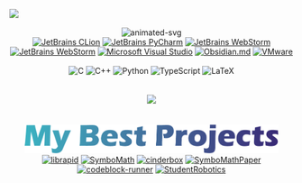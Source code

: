 ![](https://hit.yhype.me/github/profile?user_id=52111185)

<div align="center">
    <img alt="animated-svg" src="https://readme-typing-svg.demolab.com?font=Jira+Code&weight=900&size=35&duration=3000&pause=2000&color=0CF6F7&center=true&vCenter=true&repeat=true&width=700&height=100&lines=Lead+Developer+of+LibRapid;Self-Taught+Open+Source+Developer;Machine+Learning+Enthusiast" href="https://github.com/Pencilcaseman">
</div>

<div align="center">
    <a href="https://www.jetbrains.com/clion/"><img src="https://img.shields.io/badge/CLion-159977?style=for-the-badge&logo=clion&logoColor=white" alt="JetBrains CLion"></a>
    <a href="https://www.jetbrains.com/pycharm/"><img src="https://img.shields.io/badge/PyCharm-77B324.svg?&style=for-the-badge&logo=PyCharm&logoColor=white" alt="JetBrains PyCharm"></a>
    <a href="https://www.jetbrains.com/pycharm/"><img src="https://img.shields.io/badge/WebStorm-247AB3.svg?&style=for-the-badge&logo=WebStorm&logoColor=white" alt="JetBrains WebStorm"></a>
    <a href="https://neovim.io/"><img src="https://img.shields.io/badge/NeoVim-%2357A143.svg?&style=for-the-badge&logo=neovim&logoColor=white" alt="JetBrains WebStorm"></a>
    <a href="https://code.visualstudio.com/"><img src="https://img.shields.io/badge/VSCode-0078D4?style=for-the-badge&logo=visual%20studio%20code&logoColor=white" alt="Microsoft Visual Studio"></a>
    <a href="https://obsidian.md/"><img src="https://img.shields.io/badge/Obsidian-483699?style=for-the-badge&logo=Obsidian&logoColor=white" alt="Obsidian.md"></a>
    <a href="https://www.vmware.com/uk.html"><img src="https://img.shields.io/badge/VMware-231f20?style=for-the-badge&logo=VMware&logoColor=white" alt="VMware"></a>
    <br>
    <br>
    <img src="https://img.shields.io/badge/C-00599C?style=for-the-badge&logo=c&logoColor=white" alt="C">
    <img src="https://img.shields.io/badge/C%2B%2B-00599C?style=for-the-badge&logo=c%2B%2B&logoColor=white" alt="C++">
    <img src="https://img.shields.io/badge/Python-FFD43B?style=for-the-badge&logo=python&logoColor=blue" alt="Python">
    <img src="https://img.shields.io/badge/TypeScript-007ACC?style=for-the-badge&logo=typescript&logoColor=white" alt="TypeScript">
    <img src="https://img.shields.io/badge/LaTeX-47A141?style=for-the-badge&logo=LaTeX&logoColor=white" alt="LaTeX">

</div>

<br>
<br>

<div align="center">
    <img src="https://streak-stats.demolab.com?user=Pencilcaseman&theme=neon-dark&hide_border=true" href="https://github.com/Pencilcaseman">
    <br>
    <br>
    <br>
    <a href="https://github.com/Pencilcaseman?tab=repositories"><img width="450" src="https://github.com/Pencilcaseman/Pencilcaseman/blob/master/Files/Images/text/My%20Best%20Projects.png"></a>
    <div styles=".row{flex:33.33%;padding:5px;} .column{display:flex;}" class="row">
        <a class="column" href="https://github.com/LibRapid/librapid"><img src="https://github-readme-stats.vercel.app/api/pin/?username=LibRapid&repo=librapid&theme=codeSTACKr" alt="librapid"></a>
        <a class="column" href="https://github.com/Pencilcaseman/SymboMath"><img src="https://github-readme-stats.vercel.app/api/pin/?username=Pencilcaseman&repo=SymboMath&theme=codeSTACKr" alt="SymboMath"></a>
        <a class="column" href="https://github.com/Pencilcaseman/cinderbox"><img src="https://github-readme-stats.vercel.app/api/pin/?username=Pencilcaseman&repo=cinderbox&theme=codeSTACKr" alt="cinderbox"></a>
        <a class="column" href="https://github.com/Pencilcaseman/SymboMathPaper"><img src="https://github-readme-stats.vercel.app/api/pin/?username=Pencilcaseman&repo=SymboMathPaper&theme=codeSTACKr" alt="SymboMathPaper"></a>
        <a class="column" href="https://github.com/Pencilcaseman/codeblock-runner"><img src="https://github-readme-stats.vercel.app/api/pin/?username=Pencilcaseman&repo=codeblock-runner&theme=codeSTACKr" alt="codeblock-runner"></a>
        <a class="column" href="https://github.com/Pencilcaseman/StudentRobotics"><img src="https://github-readme-stats.vercel.app/api/pin/?username=Pencilcaseman&repo=StudentRobotics&theme=codeSTACKr" alt="StudentRobotics"></a>
    </div>
</div>
